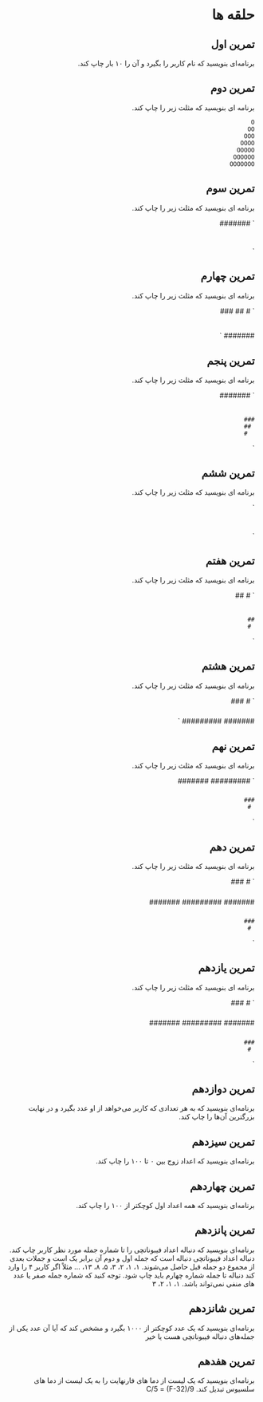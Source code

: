 <div dir="rtl">

# حلقه ها


## تمرین اول

برنامه‌ای بنویسید که نام کاربر را بگیرد و آن را ۱۰ بار چاپ کند.


## تمرین دوم

برنامه ای بنویسید که مثلث زیر را چاپ کند.


```
O
OO
OOO
OOOO
OOOOO
OOOOOO
OOOOOOO
```


## تمرین سوم

برنامه ای بنویسید که مثلث زیر را چاپ کند.

`
#######
######
#####
####
###
##
#
`


## تمرین چهارم

برنامه ای بنویسید که مثلث زیر را چاپ کند.

`
      #
     ##
    ###
   ####
  #####
 ######
#######
`


## تمرین پنجم

برنامه ای بنویسید که مثلث زیر را چاپ کند.

`
#######
 ######
  #####
   ####
    ###
     ##
      #
`


## تمرین ششم

برنامه ای بنویسید که مثلث زیر را چاپ کند.

`
#
##
###
####
#####
####
###
##
#
`


## تمرین هفتم

برنامه ای بنویسید که مثلث زیر را چاپ کند.

`
     #
    ##
   ###
  ####
 #####
######
 #####
  ####
   ###
    ##
     #
`


## تمرین هشتم

برنامه ای بنویسید که مثلث زیر را چاپ کند.

`
     #
    ###
   #####
  #######
 #########
`


## تمرین نهم

برنامه ای بنویسید که مثلث زیر را چاپ کند.

`
 #########
  #######
   #####
    ###
     #
`


## تمرین دهم

برنامه ای بنویسید که مثلث زیر را چاپ کند.

`
     #
    ###
   #####
  #######
 #########
  #######
   #####
    ###
     #
`


## تمرین یازدهم

برنامه ای بنویسید که مثلث زیر را چاپ کند.

`
     #
    ###
   #####
  #######
 #########
  #######
   #####
    ###
     #
`


## تمرین دوازدهم

برنامه‌ای بنویسید که به هر تعدادی که کاربر می‌خواهد از او عدد بگیرد و در نهایت بزرگترین آن‌ها را چاپ کند.


## تمرین سیزدهم

برنامه‌ای بنویسید که اعداد زوج بین ۰ تا ۱۰۰ را چاپ کند.


## تمرین چهاردهم

برنامه‌ای بنویسید که همه اعداد اول کوچکتر از ۱۰۰ را چاپ کند.


## تمرین پانزدهم

برنامه‌ای بنویسید که دنباله اعداد فیبوناتچی را تا شماره جمله مورد نظر کاربر چاپ کند. دنباله اعداد فیبوناتچی دنباله است که جمله اول و دوم آن برابر یک است و جملات بعدی از مجموع دو جمله قبل حاصل می‌شوند.
۱، ۱، ۲، ۳، ۵، ۸، ۱۳، …
مثلاً اگر کاربر ۴ را وارد کند دنباله تا جمله شماره چهارم باید چاپ شود. توجه کنید که شماره جمله صفر یا عدد های منفی نمی‌تواند باشد.
۱، ۱، ۲، ۳


## تمرین شانزدهم

برنامه‌ای بنویسید که یک عدد کوچکتر از ۱۰۰۰ بگیرد و مشخص کند که آیا آن عدد یکی از جمله‌های دنباله فیبوناتچی هست یا خیر


## تمرین هفدهم

برنامه‌ای بنویسید که یک لیست از دما های فارنهایت را به یک لیست از دما های سلسیوس تبدیل کند.
C/5 = (F-32)/9
</div>
